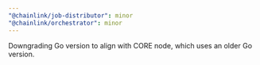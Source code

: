 ```yaml
---
"@chainlink/job-distributor": minor
"@chainlink/orchestrator": minor
---
```


Downgrading Go version to align with CORE node, which uses an older Go version.
